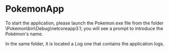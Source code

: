 # PokemonApp

To start the application, please launch the Pokemon.exe file from the folder \Pokemon\bin\Debug\netcoreapp3.1; you will see a prompt to introduce the Pokémon's name.

In the same folder, it is located a Log one that contains the application logs.